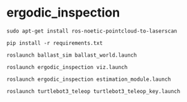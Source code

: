 # ergodic_inspection
```
sudo apt-get install ros-noetic-pointcloud-to-laserscan
```

```
pip install -r requirements.txt
```
```
roslaunch ballast_sim ballast_world.launch 
```

``` 
roslaunch ergodic_inspection viz.launch  
```
```
roslaunch ergodic_inspection estimation_module.launch
```

```
roslaunch turtlebot3_teleop turtlebot3_teleop_key.launch
```
